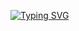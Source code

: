 [![Typing SVG](https://readme-typing-svg.demolab.com?font=Rubik&weight=800&size=30&pause=1000&color=2DE4CDEB&random=false&width=550&height=60&lines=Hi+there+i'm+PolyKnox;This+is+my+github;Expect+to+find+some+sh!tty+things)](https://git.io/typing-svg)

